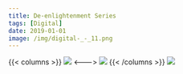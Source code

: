 ```yaml
---
title: De-enlightenment Series
tags: [Digital]
date: 2019-01-01
image: /img/digital-_-_11.png
---
```

{{< columns >}}
![](/img/type-experiment_-_37.jpeg)
<--->
![](/img/type-experiment_-_36.jpeg)
{{< /columns >}}
![](/img/Into_Oblivion.jpeg)